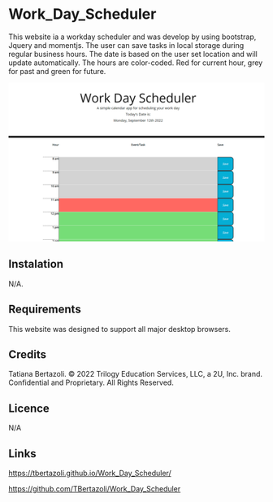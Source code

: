 # Work_Day_Scheduler

This website ia a workday scheduler and was develop by using bootstrap, Jquery and momentjs. The user can save tasks in local storage during regular business hours. 
The date is based on the user set location and will update automatically. The hours are color-coded. Red for current hour, grey for past and green for future.

<img src="./assets\images\Screenshot 2022-09-12 111250.png" alt="a table to enter tasks or events">

## Instalation
N/A.

## Requirements
This website was designed to support all major desktop browsers.

## Credits
Tatiana Bertazoli. © 2022 Trilogy Education Services, LLC, a 2U, Inc. brand. Confidential and Proprietary. All Rights Reserved.

## Licence
N/A

## Links

https://tbertazoli.github.io/Work_Day_Scheduler/

https://github.com/TBertazoli/Work_Day_Scheduler